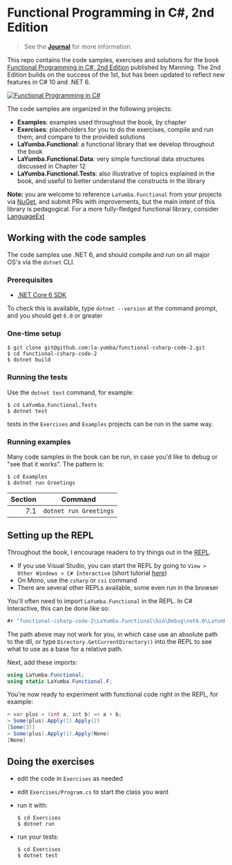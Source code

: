 # Functional Programming in C#, 2nd Edition

> See the [**Journal**](./Docs/ReadMe.md) for more information.

This repo contains the code samples, exercises and solutions for the book
[Functional Programming in C#, 2nd Edition](https://www.manning.com/books/functional-programming-in-c-sharp-second-edition&a_bid=c4a6909b)
published by Manning. The 2nd Edition builds on the success of the 1st, 
but has been updated to reflect new features in C# 10 and .NET 6.

[![Functional Programming in C#](cover.png)](https://www.manning.com/books/functional-programming-in-c-sharp-second-edition?a_aid=functional-programming-in-c-sharp-second-edition&a_bid=c4a6909b)

The code samples are organized in the following projects:

- **Examples**: examples used throughout the book, by chapter
- **Exercises**: placeholders for you to do the exercises, compile and run them;
  and compare to the provided solutions
- **LaYumba.Functional**: a functional library that we develop throughout the book
- **LaYumba.Functional.Data**: very simple functional data structures discussed in Chapter 12
- **LaYumba.Functional.Tests**: also illustrative of topics explained in the book, and
  useful to better understand the constructs in the library

**Note:** you are welcome to reference `LaYumba.Functional` from your projects
via [NuGet](https://www.nuget.org/packages/LaYumba.Functional), and submit
PRs with improvements, but the main intent of this library is pedagogical.
For a more fully-fledged functional library, consider [LanguageExt](https://github.com/louthy/language-ext)

## Working with the code samples

The code samples use .NET 6, and should compile and run on all major OS's
via the `dotnet` CLI.

### Prerequisites

- [.NET Core 6 SDK](https://dotnet.microsoft.com/download/dotnet)

To check this is available, type `dotnet --version` at the command prompt, 
and you should get `6.0` or greater

### One-time setup

```
$ git clone git@github.com:la-yumba/functional-csharp-code-2.git
$ cd functional-csharp-code-2
$ dotnet build
```

### Running the tests

Use the `dotnet test` command, for example:

```
$ cd LaYumba.Functional.Tests
$ dotnet test
```

tests in the `Exercises` and `Examples` projects can be run in the same way.

### Running examples

Many code samples in the book can be run, in case you'd like to debug or "see that it works".
The pattern is:

```
$ cd Examples
$ dotnet run Greetings
```

| Section | Command
|---:| ---
| 7.1 | `dotnet run Greetings`

## Setting up the REPL

Throughout the book, I encourage readers to try things out in the [REPL](https://en.wikipedia.org/wiki/Read%E2%80%93eval%E2%80%93print_loop).

- If you use Visual Studio, you can start the REPL by going to
`View > Other Windows > C# Interactive` (short tutorial [here](https://github.com/dotnet/roslyn/wiki/C%23-Interactive-Walkthrough))
- On Mono, use the `csharp` or `csi` command
- There are several other REPLs available, some even run in the browser

You'll often need to import `LaYumba.Functional` in the REPL. In C# Interactive,
this can be done like so:

```csharp
#r "functional-csharp-code-2\LaYumba.Functional\bin\Debug\net6.0\LaYumba.Functional.dll"
```

The path above may not work for you, in which case use an absolute path to the dll,
or type `Directory.GetCurrentDirectory()` into the REPL to see what to use as a base for a relative path.

Next, add these imports:

```csharp
using LaYumba.Functional;
using static LaYumba.Functional.F;
```

You're now ready to experiment with functional code right in the REPL, for example:

```csharp
> var plus = (int a, int b) => a + b;
> Some(plus).Apply(1).Apply(2)
[Some(3)]
> Some(plus).Apply(1).Apply(None)
[None]
```

## Doing the exercises

- edit the code in `Exercises` as needed
- edit `Exercises/Program.cs` to start the class you want
- run it with:

  ```
  $ cd Exercises
  $ dotnet run
  ```
- run your tests:

  ```
  $ cd Exercises
  $ dotnet test
  ```
